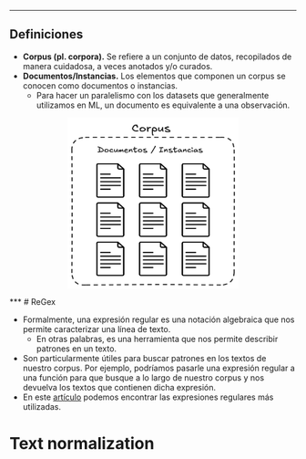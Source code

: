***
## Definiciones

- **Corpus (pl. corpora).** Se refiere a un conjunto de datos, recopilados de manera cuidadosa, a veces anotados y/o curados. 
- **Documentos/Instancias.** Los elementos que componen un corpus se conocen como documentos o instancias.
	- Para hacer un paralelismo con los datasets que generalmente utilizamos en ML, un documento es equivalente a una observación.
<figure>
	<img src='attachments/corpus-documents.png' height=300 width=300 style="display: block; margin: 0 auto;"/>
</figure>
***
# ReGex

- Formalmente, una expresión regular es una notación algebraica que nos permite caracterizar una línea de texto.
	- En otras palabras, es una herramienta que nos permite describir patrones en un texto.
- Son particularmente útiles para buscar patrones en los textos de nuestro corpus. Por ejemplo, podríamos pasarle una expresión regular a una función para que busque a lo largo de nuestro corpus y nos devuelva los textos que contienen dicha expresión.
- En este [artículo](https://www.datacamp.com/cheat-sheet/regular-expresso?utm_source=google&utm_medium=paid_search&utm_campaignid=21057859163&utm_adgroupid=157296746777&utm_device=c&utm_keyword=&utm_matchtype=&utm_network=g&utm_adpostion=&utm_creative=733936255835&utm_targetid=aud-1903815585993:dsa-2219652735816&utm_loc_interest_ms=&utm_loc_physical_ms=9070458&utm_content=ps-other~latam-en~dsa~tofu~cheat-sheet-data-science&accountid=9624585688&utm_campaign=230119_1-ps-other~dsa~tofu_2-b2c_3-latam-en_4-prc_5-na_6-na_7-le_8-pdsh-go_9-nb-e_10-na_11-na&gad_source=1&gad_campaignid=21057859163&gbraid=0AAAAADQ9WsGV959nRh4xZDfm_vKLOcKHF&gclid=Cj0KCQjwiqbBBhCAARIsAJSfZkadfOgxs8udFor_j0ypehF2iJ_SyGAml-ZQxM1swQ1gEJTxv6ffLrsaAoerEALw_wcB) podemos encontrar las expresiones regulares más utilizadas.

# Text normalization

